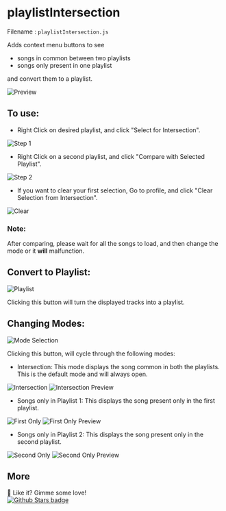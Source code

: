 # playlistIntersection
Filename : `playlistIntersection.js`

Adds context menu buttons to see 
* songs in common between two playlists
* songs only present in one playlist

and convert them to a playlist.

![Preview](https://raw.githubusercontent.com/huhridge/huh-spicetify-extensions/main/playlistIntersection/both.jpg)

## To use:

* Right Click on desired playlist, and click "Select for Intersection".

![Step 1](https://raw.githubusercontent.com/huhridge/huh-spicetify-extensions/main/playlistIntersection/preview.jpg)

* Right Click on a second playlist, and click "Compare with Selected Playlist".

![Step 2](https://raw.githubusercontent.com/huhridge/huh-spicetify-extensions/main/playlistIntersection/compare.jpg)

* If you want to clear your first selection, Go to profile, and click "Clear Selection from Intersection".

![Clear](https://raw.githubusercontent.com/huhridge/huh-spicetify-extensions/main/playlistIntersection/clear.jpg)

### Note: 
After comparing, please wait for all the songs to load, and then change the mode or it **will** malfunction.

## Convert to Playlist:
![Playlist](https://raw.githubusercontent.com/huhridge/huh-spicetify-extensions/main/playlistIntersection/convert.jpg)

Clicking this button will turn the displayed tracks into a playlist.

## Changing Modes:

![Mode Selection](https://raw.githubusercontent.com/huhridge/huh-spicetify-extensions/main/playlistIntersection/modeselection.jpg)

Clicking this button, will cycle through the following modes:
* Intersection: This mode displays the song common in both the playlists. This is the default mode and will always open.

![Intersection](https://raw.githubusercontent.com/huhridge/huh-spicetify-extensions/main/playlistIntersection/modeinter.jpg)
![Intersection Preview](https://raw.githubusercontent.com/huhridge/huh-spicetify-extensions/main/playlistIntersection/both.jpg)
* Songs only in Playlist 1: This displays the song present only in the first playlist.

![First Only](https://raw.githubusercontent.com/huhridge/huh-spicetify-extensions/main/playlistIntersection/firstonly.jpg)
![First Only Preview](https://raw.githubusercontent.com/huhridge/huh-spicetify-extensions/main/playlistIntersection/first.jpg)
* Songs only in Playlist 2: This displays the song present only in the second playlist.

![Second Only](https://raw.githubusercontent.com/huhridge/huh-spicetify-extensions/main/playlistIntersection/secondonly.jpg)
![Second Only Preview](https://raw.githubusercontent.com/huhridge/huh-spicetify-extensions/main/playlistIntersection/second.jpg)


## More
🌟 Like it? Gimme some love!    
[![Github Stars badge](https://img.shields.io/github/stars/huhridge/huh-spicetify-extensions?logo=github&style=social)](https://github.com/huhridge/huh-spicetify-extensions/)
